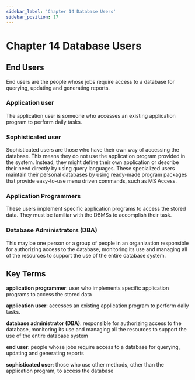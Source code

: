 ```yaml
---
sidebar_label: 'Chapter 14 Database Users'
sidebar_position: 17
---
```


# Chapter 14 Database Users

## End Users

End users are the people whose jobs require access to a database 
for querying, updating and generating
  reports.

### Application user

The application user is someone who accesses an existing application 
program to perform daily tasks.

### Sophisticated user

Sophisticated users are those who have their own way of accessing 
the database. This means they do not
  use the application program provided in the system. Instead, they 
  might define their own application or
  describe their need directly by using query languages. These specialized 
  users maintain their personal
  databases by using ready-made program packages that provide easy-to-use 
  menu driven commands, such as MS
  Access.

### Application Programmers

These users implement specific application programs to access the 
stored data. They must be familiar with
  the DBMSs to accomplish their task.

### Database Administrators (DBA)

This may be one person or a group of people in an organization responsible 
for authorizing access to the
  database, monitoring its use and managing all of the resources to support 
  the use of the entire database
  system.

## Key Terms

**application programmer**: user who implements specific
    application programs to access the stored data 
    
**application user**: accesses
      an existing application program to perform daily tasks.

**database administrator (DBA)**: responsible for authorizing access to the
      database, monitoring its use and managing all the resources to 
      support the use of the entire
      database system
    
**end user**: people whose jobs require access to a database for querying,
      updating and generating reports

**sophisticated user**: those who use other methods, other than the
      application program, to access the database 
